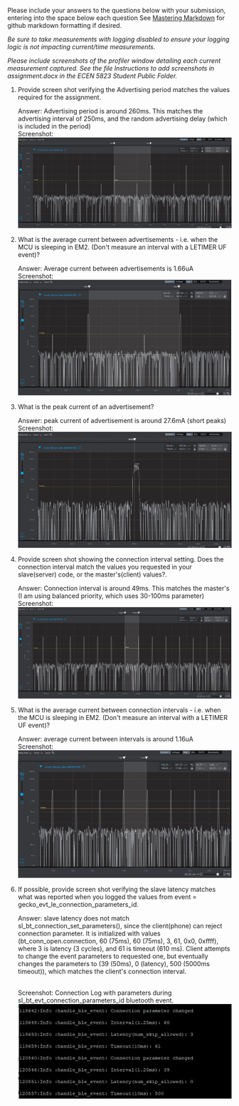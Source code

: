 Please include your answers to the questions below with your submission, entering into the space below each question
See [Mastering Markdown](https://guides.github.com/features/mastering-markdown/) for github markdown formatting if desired.

*Be sure to take measurements with logging disabled to ensure your logging logic is not impacting current/time measurements.*

*Please include screenshots of the profiler window detailing each current measurement captured.  See the file Instructions to add screenshots in assignment.docx in the ECEN 5823 Student Public Folder.*

1. Provide screen shot verifying the Advertising period matches the values required for the assignment.

   Answer: Advertising period is around 260ms. This matches the advertising interval of 250ms, and the random advertising delay (which is included in the period)
   <br>Screenshot:  
   ![advertising_period](assignment5_pics/q1.JPG)  

2. What is the average current between advertisements - i.e. when the MCU is sleeping in EM2. (Don't measure an interval with a LETIMER UF event)?
   
   Answer: Average current between advertisements is 1.66uA
   <br>Screenshot:  
   ![avg_current_between_advertisements](assignment5_pics/q2.JPG)  

3. What is the peak current of an advertisement? 
   
   Answer: peak current of advertisement is around 27.6mA (short peaks)
   <br>Screenshot:  
   ![peak_current_of_advertisement](assignment5_pics/q3.JPG)  

4. Provide screen shot showing the connection interval setting. Does the connection interval match the values you requested in your slave(server) code, or the master's(client) values?.

   Answer: Connection interval is around 49ms. This matches the master's (I am using balanced priority, which uses 30-100ms parameter)
   <br>Screenshot: 
   ![connection_interval](assignment5_pics/q4.JPG)  

5. What is the average current between connection intervals - i.e. when the MCU is sleeping in EM2. (Don't measure an interval with a LETIMER UF event)?
   
   Answer: average current between intervals is around 1.16uA
   <br>Screenshot:  
   ![avg_current_between_connection_intervals](assignment5_pics/q5.JPG)  

6. If possible, provide screen shot verifying the slave latency matches what was reported when you logged the values from event = gecko_evt_le_connection_parameters_id. 

   Answer: slave latency does not match sl_bt_connection_set_parameters(), since the client(phone) can reject connection parameter. It is initialized with values (bt_conn_open.connection, 60 (75ms), 60 (75ms), 3, 61, 0x0, 0xffff), where 3 is latency (3 cycles), and 61 is timeout (610 ms). Client attempts to change the event parameters to requested one, but eventually changes the parameters to (39 (50ms), 0 (latency), 500 (5000ms timeout)), which matches the client's connection interval.

   <br>Screenshot: Connection Log with parameters during sl_bt_evt_connection_parameters_id bluetooth event. 
   ![slave_latency](assignment5_pics/q6_log.JPG)  

